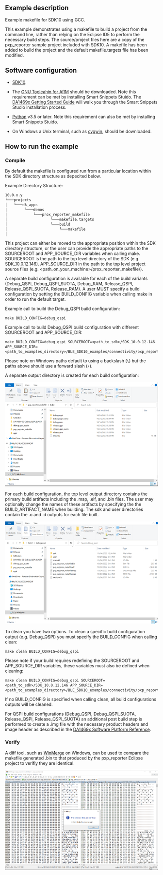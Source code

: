 ## Example description

Example makefile for SDK10 using GCC. 

This example demonstrates using a makefile to build a project from the command line, rather than relying on the Eclipse IDE to perform the necessary build steps. 
The source/project files here are a copy of the pxp_reporter sample project included with SDK10. A makefile has been added to build the project and the default makefile.targets
file has been modified. 


## Software configuration

- [SDK10](https://www.dialog-semiconductor.com/da1469x_sdk_latest).
- The [GNU Toolcahin for ARM](https://developer.arm.com/Tools%20and%20Software/GNU%20Toolchain) should be downloaded. Note this requirement can be met by installing Smart Snippets Stuido. The [DA1469x Getting Started Guide](http://lpccs-docs.renesas.com/um-b-090-da1469x_getting_started/Software_Development_Tools/Software_Development_Tools.html#smartsnippets-tm-studio-installation-and-starting)
will walk you through the Smart Snippets Studio installation process. 
- [Python](https://www.python.org/) v3.5 or later. Note this requirement can also be met by installing Smart Snippets Stuido.
 
- On Windows a Unix terminal, such as [cygwin](https://www.cygwin.com/), should be downloaded.


## How to run the example

### Compile

By default the makefile is configured run from a particular location within the SDK directory structure as depecited below.  

Example Directory Structure:

```
10.0.x.y
└───projects
│   └───dk_apps
│        └───demos
│            └───prox_reporter_makefile
│                    └───makefile.targets
│                    └───build
│                        └───makefile
│
```

This project can either be moved to the appropriate position within the SDK directory structure, or the user can provide the appropriate paths to the SOURCEROOT and APP_SOURCE_DIR variables when calling make.
SOURCEROOT is the path to the top level directory of the SDK (e.g. SDK_10.0.12.146). APP_SOURCE_DIR in the path to the top level project source files (e.g. <path_on_your_machine>/prox_reporter_makefile/).

A separate build configuration is available for each of the build variants (Debug_QSPI, Debug_QSPI_SUOTA, Debug_RAM, Release_QSPI, Release_QSPI_SUOTA, Release_RAM). A user MUST specify a build configuration by setting the BUILD_CONFIG variable when calling make 
in order to run the default target.

Example call to build the Debug_QSPI build configuration:

```
make BUILD_CONFIG=debug_qspi
```

Example call to build Debug_QSPI build configuration with different SOURCEROOT and APP_SOURCE_DIR:

```
make BUILD_CONFIG=debug_qspi SOURCEROOT=<path_to_sdk>/SDK_10.0.12.146 APP_SOURCE_DIR=<path_to_examples_directory>/BLE_SDK10_examples/connectivity/pxp_reporter_makefile
```

Please note on Windows paths default to using a backslash (`\`) but the paths above should use a forward slash (`/`).

A separate output directory is created for each build configuration: 

![build_output_dirs](assets/build_output_dirs.PNG)

For each build configuration, the top level output directory contains the primary build artifacts including the .map, .elf, and .bin files. The user may optionally change the names of these artifacts by specifying the the BUILD_ARTIFACT_NAME when building.
The sdk and user directories contain the .o and .d outputs for each file built.

![debug_qspi_output_top](assets/debug_qspi_output_top.PNG)

To clean you have two options. To clean a specific build configuration output (e.g. Debug_QSPI) you must specify the BUILD_CONFIG when calling clean:

```
make clean BUILD_CONFIG=debug_qspi
```

Please note if your build requires redefining the SOURCEROOT and APP_SOURCE_DIR variables, these variables must also be defined when cleaning:

```
make clean BUILD_CONFIG=debug_qspi SOURCEROOT=<path_to_sdk>/SDK_10.0.12.146 APP_SOURCE_DIR=<path_to_examples_directory>/BLE_SDK10_examples/connectivity/pxp_reporter_makefile
```

If no BUILD_CONFIG is specified when calling clean, all build configurations outputs will be cleaned. 

For QSPI build configurations (Debug_QSPI, Debug_QSPI_SUOTA, Release_QSPI, Release_QSPI_SUOTA) an additional post build step is performed to create a .img file with the necessary product headers and image header as described in the [DA1469x Software Platform Reference](http://lpccs-docs.renesas.com/um-b-092-da1469x_software_platform_reference/User_guides/User_guides.html#flash-layout). 

### Verify

A diff tool, such as [WinMerge](https://winmerge.org/?lang=en) on Windows, can be used to compare the makefile generated .bin to that produced by the pxp_reporter Eclipse project to verifiy they are identical. 

![winmerge](assets/winmerge.PNG)
